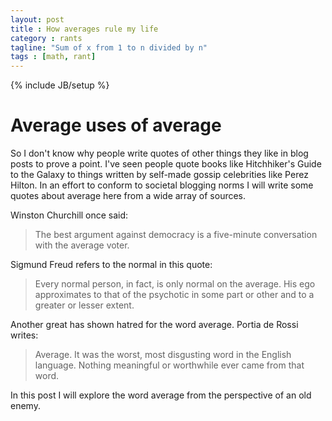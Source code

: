 ```yaml
---
layout: post
title : How averages rule my life
category : rants
tagline: "Sum of x from 1 to n divided by n"
tags : [math, rant]
---
```


{% include JB/setup %}

# Average uses of average


So I don't know why people write quotes of other things they like in blog posts to prove a point. I've seen people quote books like Hitchhiker's Guide to the Galaxy to things written by self-made gossip celebrities like Perez Hilton. In an effort to conform to societal blogging norms I will write some quotes about average here from a wide array of sources.

Winston Churchill once said:  
> The best argument against democracy is a five-minute conversation with the average voter.

Sigmund Freud refers to the normal in this quote:  
> Every normal person, in fact, is only normal on the average. His ego approximates to that of the psychotic in some part or other and to a greater or lesser extent.

Another great has shown hatred for the word average. Portia de Rossi writes: 
> Average. It was the worst, most disgusting word in the English language. Nothing meaningful or worthwhile ever came from that word.

In this post I will explore the word average from the perspective of an old enemy.


